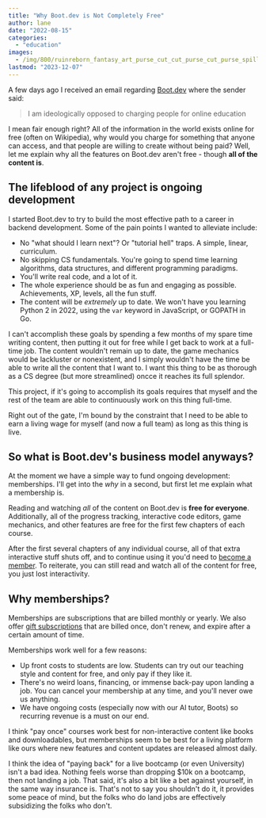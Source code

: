 ```yaml
---
title: "Why Boot.dev is Not Completely Free"
author: lane
date: "2022-08-15"
categories:
  - "education"
images:
  - /img/800/ruinreborn_fantasy_art_purse_cut_cut_purse_cut_purse_spilling_7863ce44-bff3-474e-abd8-3dd6579172d0_1.png.webp
lastmod: "2023-12-07"
---
```


A few days ago I received an email regarding [Boot.dev](https://www.boot.dev) where the sender said:

> I am ideologically opposed to charging people for online education

I mean fair enough right? All of the information in the world exists online for free (often on Wikipedia), why would you charge for something that anyone can access, and that people are willing to create without being paid? Well, let me explain why all the features on Boot.dev aren't free - though **all of the content is**.

## The lifeblood of any project is ongoing development

I started Boot.dev to try to build the most effective path to a career in backend development. Some of the pain points I wanted to alleviate include:

- No "what should I learn next"? Or "tutorial hell" traps. A simple, linear, curriculum.
- No skipping CS fundamentals. You're going to spend time learning algorithms, data structures, and different programming paradigms.
- You'll write real code, and a lot of it.
- The whole experience should be as fun and engaging as possible. Achievements, XP, levels, all the fun stuff.
- The content will be _extremely_ up to date. We won't have you learning Python 2 in 2022, using the `var` keyword in JavaScript, or GOPATH in Go.

I can't accomplish these goals by spending a few months of my spare time writing content, then putting it out for free while I get back to work at a full-time job. The content wouldn't remain up to date, the game mechanics would be lackluster or nonexistent, and I simply wouldn't have the time be able to write all the content that I want to. I want this thing to be as thorough as a CS degree (but more streamlined) oncce it reaches its full splendor.

This project, if it's going to accomplish its goals requires that myself and the rest of the team are able to continuously work on this thing full-time.

Right out of the gate, I'm bound by the constraint that I need to be able to earn a living wage for myself (and now a full team) as long as this thing is live.

## So what is Boot.dev's business model anyways?

At the moment we have a simple way to fund ongoing development: memberships. I'll get into the _why_ in a second, but first let me explain what a membership is.

Reading and watching _all_ of the content on Boot.dev is **free for everyone**. Additionally, all of the progress tracking, interactive code editors, game mechanics, and other features are free for the first few chapters of each course.

After the first several chapters of any individual course, all of that extra interactive stuff shuts off, and to continue using it you'd need to [become a member](https://www.boot.dev/pricing). To reiterate, you can still read and watch all of the content for free, you just lost interactivity.

## Why memberships?

Memberships are subscriptions that are billed monthly or yearly. We also offer [gift subscriptions](https://www.boot.dev/gifts) that are billed once, don't renew, and expire after a certain amount of time.

Memberships work well for a few reasons:

- Up front costs to students are low. Students can try out our teaching style and content for free, and only pay if they like it.
- There's no weird loans, financing, or immense back-pay upon landing a job. You can cancel your membership at any time, and you'll never owe us anything.
- We have ongoing costs (especially now with our AI tutor, Boots) so recurring revenue is a must on our end.

I think "pay once" courses work best for non-interactive content like books and downloadables, but memberships seem to be best for a living platform like ours where new features and content updates are released almost daily.

I think the idea of "paying back" for a live bootcamp (or even University) isn't a bad idea. Nothing feels worse than dropping $10k on a bootcamp, then not landing a job. That said, it's also a bit like a bet against yourself, in the same way insurance is. That's not to say you shouldn't do it, it provides some peace of mind, but the folks who do land jobs are effectively subsidizing the folks who don't.
